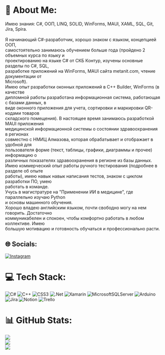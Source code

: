# 💫 About Me:
Имею знания: C#, ООП, LINQ, SOLID, WinForms, MAUI, XAML, SQL, Git, Jira, Spira.<br><br>Я начинающий C#-разработчик, хорошо знаком с языком, концепцией ООП,<br>самостоятельно занимаюсь обучением больше года (пройдено 2 объемных курса по языку и<br>проектированию на языке C# от СКБ Контур, изучены основные разделы по C#, SQL,<br>разработке приложений на WinForms, MAUI сайта metanit.com, чтение документации от<br>Microsoft).<br> Имею опыт разработки оконных приложений в C++ Builder, WinForms (в качестве<br>дипломной работы разработана информационная система, работающая с базами данных, в<br>виде оконного приложения для учета, сортировки и маркировки QR-кодами товаров<br>складского помещения). В настоящее время занимаюсь разработкой MAUI приложения<br>медицинской информационной системы о состоянии здравоохранения в регионах<br>совместно с НМИЦ Алмазова, которая обрабатывает и отображает в удобной для<br>пользователя форме (текст, таблицы, графики, диаграммы и прочее) информацию о<br>различных показателях здравоохранения в регионе из базы данных.<br> Имею коммерческий опыт работы ручного тестирования (подробнее в разделе об опыте<br>работы), имею навык навык написания тестов, знаком с циклом разработки ПО, умею<br>работать в команде.<br> Учусь в магистратуре на "Применении ИИ в медицине", где параллельно изучаю Python<br>и основы машинного обучения.<br> Хорошо владею английским языком, почти свободно могу на нем говорить. Достаточно<br>коммуникабелен и спокоен, чтобы комфортно работать в любом коллективе. Имею<br>большую мотивацию и готовность обучаться и профессионально расти.


## 🌐 Socials:
[![Instagram](https://img.shields.io/badge/Instagram-%23E4405F.svg?logo=Instagram&logoColor=white)](https://instagram.com/bagja322) 

# 💻 Tech Stack:
![C#](https://img.shields.io/badge/c%23-%23239120.svg?style=flat&logo=c-sharp&logoColor=white) ![C++](https://img.shields.io/badge/c++-%2300599C.svg?style=flat&logo=c%2B%2B&logoColor=white) ![CSS3](https://img.shields.io/badge/css3-%231572B6.svg?style=flat&logo=css3&logoColor=white) ![.Net](https://img.shields.io/badge/.NET-5C2D91?style=flat&logo=.net&logoColor=white) ![Xamarin](https://img.shields.io/badge/Xamarin-3199DC?style=flat&logo=xamarin&logoColor=white) ![MicrosoftSQLServer](https://img.shields.io/badge/Microsoft%20SQL%20Sever-CC2927?style=flat&logo=microsoft%20sql%20server&logoColor=white) ![Arduino](https://img.shields.io/badge/-Arduino-00979D?style=flat&logo=Arduino&logoColor=white) ![Jira](https://img.shields.io/badge/jira-%230A0FFF.svg?style=flat&logo=jira&logoColor=white) ![Notion](https://img.shields.io/badge/Notion-%23000000.svg?style=flat&logo=notion&logoColor=white) ![Trello](https://img.shields.io/badge/Trello-%23026AA7.svg?style=flat&logo=Trello&logoColor=white)
# 📊 GitHub Stats:
![](https://github-readme-stats.vercel.app/api?username=BogaRU&theme=dark&hide_border=true&include_all_commits=false&count_private=false)<br/>
![](https://github-readme-streak-stats.herokuapp.com/?user=BogaRU&theme=dark&hide_border=true)<br/>
![](https://github-readme-stats.vercel.app/api/top-langs/?username=BogaRU&theme=dark&hide_border=true&include_all_commits=false&count_private=false&layout=compact)
